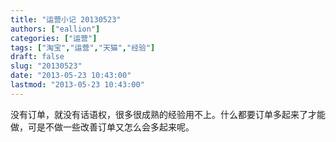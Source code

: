 ```yaml
---
title: "运营小记 20130523"
authors: ["eallion"]
categories: ["运营"]
tags: ["淘宝","运营","天猫","经验"]
draft: false
slug: "20130523"
date: "2013-05-23 10:43:00"
lastmod: "2013-05-23 10:43:00"
---
```


没有订单，就没有话语权，很多很成熟的经验用不上。什么都要订单多起来了才能做，可是不做一些改善订单又怎么会多起来呢。
